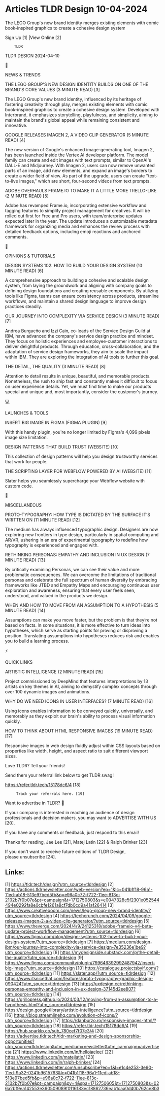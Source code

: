 # Articles TLDR Design 10-04-2024

The LEGO Group's new brand identity merges existing elements with
comic book-inspired graphics to create a cohesive design system  

 Sign Up [1] |View Online [2] 

		TLDR 

TLDR DESIGN 2024-04-10

📱 

NEWS & TRENDS

 THE LEGO GROUP'S NEW DESIGN IDENTITY BUILDS ON ONE OF THE BRAND'S
CORE VALUES (3 MINUTE READ) [3] 

 The LEGO Group's new brand identity, influenced by its heritage of
fostering creativity through play, merges existing elements with comic
book-inspired graphics to create a cohesive design system. Developed
with Interbrand, it emphasizes storytelling, playfulness, and
simplicity, aiming to maintain the brand's global appeal while
remaining consistent and innovative. 

 GOOGLE RELEASES IMAGEN 2, A VIDEO CLIP GENERATOR (5 MINUTE READ) [4] 

 The new version of Google's enhanced image-generating tool, Imagen 2,
has been launched inside the Vertex AI developer platform. The model
family can create and edit images with text prompts, similar to
OpenAI's DALL-E and Midjourney. With Imagen 2, users can now remove
unwanted parts of an image, add new elements, and expand an image's
borders to create a wider field of view. As part of the upgrade, users
can create "text-to-live images," which are short, four-second videos
from text prompts. 

 ADOBE OVERHAULS FRAME.IO TO MAKE IT A LITTLE MORE TRELLO-LIKE (2
MINUTE READ) [5] 

 Adobe has revamped Frame.io, incorporating extensive workflow and
tagging features to simplify project management for creatives. It will
be rolled out first for Free and Pro users, with team/enterprise
updates expected later in the year. The update introduces a
customizable metadata framework for organizing media and enhances the
review process with detailed feedback options, including emoji
reactions and anchored comments. 

🚀 

OPINIONS & TUTORIALS

 DESIGN SYSTEMS 102: HOW TO BUILD YOUR DESIGN SYSTEM (10 MINUTE READ)
[6] 

 A comprehensive approach to building a cohesive and scalable design
system, from laying the groundwork and aligning with company goals to
defining design foundations and creating reusable components. By
utilizing tools like Figma, teams can ensure consistency across
products, streamline workflows, and maintain a shared design language
to improve design practices steadily. 

 OUR JOURNEY INTO COMPLEXITY VIA SERVICE DESIGN (3 MINUTE READ) [7] 

 Andrea Burgueño and Izzi Cain, co-leads of the Service Design Guild
at IBM, have advanced the company's service design practice and
mindset. They focus on holistic experiences and employee-customer
interactions to deliver delightful products. Through education,
cross-collaboration, and the adaptation of service design frameworks,
they aim to scale the impact within IBM. They are exploring the
integration of AI tools to further this goal. 

 THE DETAIL, THE QUALITY (3 MINUTE READ) [8] 

 Attention to detail results in unique, beautiful, and memorable
products. Nonetheless, the rush to ship fast and constantly makes it
difficult to focus on user experience details. Yet, we must find time
to make our products special and unique and, most importantly,
consider the customer's journey. 

💻 

LAUNCHES & TOOLS

 INSERT BIG IMAGE IN FIGMA (FIGMA PLUGIN) [9] 

 With this handy plugin, you're no longer limited by Figma's 4,096
pixels image size limitation. 

 DESIGN PATTERNS THAT BUILD TRUST (WEBSITE) [10] 

 This collection of design patterns will help you design trustworthy
services that work for people. 

 THE SCRIPTING LAYER FOR WEBFLOW POWERED BY AI (WEBSITE) [11] 

 Slater helps you seamlessly supercharge your Webflow website with
custom code. 

🎁 

MISCELLANEOUS

 PROTO-TYPOGRAPHY: HOW TYPE IS DICTATED BY THE SURFACE IT’S WRITTEN
ON (11 MINUTE READ) [12] 

 The medium has always influenced typographic design. Designers are
now exploring new frontiers in type design, particularly in spatial
computing and AR/VR, ushering in an era of experimental typography to
redefine how typography is experienced and engaged with. 

 RETHINKING PERSONAS: EMPATHY AND INCLUSION IN UX DESIGN (7 MINUTE
READ) [13] 

 By critically examining Personas, we can see their value and more
problematic consequences. We can overcome the limitations of
traditional personas and celebrate the full spectrum of human
diversity by embracing frameworks like JTBD and Empathy Maps and
encouraging continuous user exploration and awareness, ensuring that
every user feels seen, understood, and valued in the products we
design. 

 WHEN AND HOW TO MOVE FROM AN ASSUMPTION TO A HYPOTHESIS (5 MINUTE
READ) [14] 

 Assumptions can make you move faster, but the problem is that
they’re not based on facts. In some situations, it is more effective
to turn ideas into hypotheses, which serve as starting points for
proving or disproving a position. Translating assumptions into
hypotheses reduces risk and enables you to build a learning process. 

⚡ 

QUICK LINKS

 ARTISTIC INTELLIGENCE (2 MINUTE READ) [15] 

 Project commissioned by DeepMind that features interpretations by 13
artists on key themes in AI, aiming to demystify complex concepts
through over 100 dynamic images and animations. 

 WHY DO WE NEED ICONS IN USER INTERFACES? (7 MINUTE READ) [16] 

 Using icons enables information to be conveyed quickly, universally,
and memorably as they exploit our brain's ability to process visual
information quickly. 

 HOW TO THINK ABOUT HTML RESPONSIVE IMAGES (19 MINUTE READ) [17] 

 Responsive images in web design fluidly adjust within CSS layouts
based on properties like width, height, and aspect ratio to suit
different viewport sizes. 

Love TLDR? Tell your friends!

 Send them your referral link below to get TLDR swag! 

 https://refer.tldr.tech/15178dc6/4 [18] 

		 Track your referrals here. [19] 

Want to advertise in TLDR? 📰

 If your company is interested in reaching an audience of design
professionals and decision makers, you may want to ADVERTISE WITH US
[20]. 

 If you have any comments or feedback, just respond to this email! 

Thanks for reading, 
Jae Lee [21], Matej Latin [22] & Ralph Brinker [23] 

If you don't want to receive future editions of TLDR Design,
please unsubscribe [24]. 

 

Links:
------
[1] https://tldr.tech/design?utm_source=tldrdesign
[2] https://actions.tldrnewsletter.com/web-version?ep=1&lc=041b1f18-96a1-11ed-ab18-513e97bed5fb&p=e96a0c72-f722-11ee-813c-2102b7f0b07e&pt=campaign&t=1712750803&s=e0047328e5f2301e052544494e0292fa8e0cbfe1261a8cf7db0cd9a41af26414
[3] https://www.creativeboom.com/news/lego-group-new-brand-identity/?utm_source=tldrdesign
[4] https://techcrunch.com/2024/04/09/google-releases-imagen-2-a-video-clip-generator/?utm_source=tldrdesign
[5] https://www.theverge.com/2024/4/9/24125318/adobe-frameio-v4-beta-update-project-workflow-management?utm_source=tldrdesign
[6] https://www.figma.com/blog/design-systems-102-how-to-build-your-design-system/?utm_source=tldrdesign
[7] https://medium.com/design-ibm/our-journey-into-complexity-via-service-design-7e35236e1be9?utm_source=tldrdesign
[8] https://mydesignside.substack.com/p/the-detail-the-quality?utm_source=tldrdesign
[9] https://www.figma.com/community/plugin/799646392992487942/insert-big-image?utm_source=tldrdesign
[10] https://catalogue.projectsbyif.com/?utm_source=tldrdesign
[11] https://slater.app/?utm_source=tldrdesign
[12] https://www.itsnicethat.com/features/proto-typography-graphic-design-090424?utm_source=tldrdesign
[13] https://uxdesign.cc/rethinking-personas-empathy-and-inclusion-in-ux-design-37145d2ee807?utm_source=tldrdesign
[14] https://grillopress.github.io/2024/03/12/moving-from-an-assumption-to-a-hypothesis.html?utm_source=tldrdesign
[15] https://design.google/library/artistic-intelligence?utm_source=tldrdesign
[16] https://blog.streamlinehq.com/evolution-of-icons/?utm_source=tldrdesign
[17] https://danburzo.ro/responsive-images-html/?utm_source=tldrdesign
[18] https://refer.tldr.tech/15178dc6/4
[19] https://hub.sparklp.co/sub_780cef7f07e3/4
[20] https://advertise.tldr.tech/tldr-marketing-and-design-sponsorship-opportunities?utm_source=tldrdesign&utm_medium=newsletter&utm_campaign=advertisecta
[21] https://www.linkedin.com/in/hellojaelee/
[22] https://www.linkedin.com/in/matejlatin/
[23] https://www.linkedin.com/in/ralph-brinker/
[24] https://actions.tldrnewsletter.com/unsubscribe?ep=1&l=e1c4e253-3e90-11ed-9a32-0241b9615763&lc=041b1f18-96a1-11ed-ab18-513e97bed5fb&p=e96a0c72-f722-11ee-813c-2102b7f0b07e&pt=campaign&pv=4&spa=1712750605&t=1712750803&s=026a2bf9ea142553e360509089f0116183ec18862736eab1caa0d40b762ce8b3